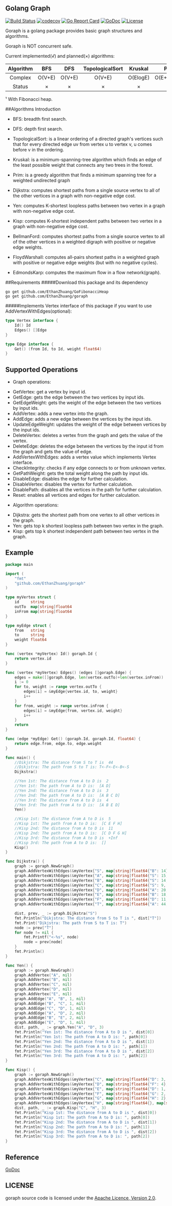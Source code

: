 ## Golang Graph
[![Build Status](https://travis-ci.org/EthanZhuang/goraph.svg?branch=master)](https://travis-ci.org/EthanZhuang/goraph)
[![codecov](https://codecov.io/gh/EthanZhuang/goraph/branch/master/graph/badge.svg)](https://codecov.io/gh/EthanZhuang/goraph)
[![Go Report Card](https://goreportcard.com/badge/github.com/EthanZhuang/goraph)](https://goreportcard.com/report/github.com/EthanZhuang/goraph)
[![GoDoc](https://godoc.org/github.com/EthanZhuang/goraph?status.svg)](https://godoc.org/github.com/EthanZhuang/goraph)
[![License](https://img.shields.io/badge/license-Apache%202.0-blue.svg)](https://www.apache.org/licenses/LICENSE-2.0)

Goraph is a golang package provides basic graph structures and algorithms.

Goraph is NOT concurrent safe.

Current implemented(&radic;) and planned(&times;) algorithms:

| Algorithm |   BFS   |   DFS   | TopologicalSort | Kruskal  |     Prim    |   Dijkstra  |       Yen      |     Kisp      | BellmanFord |  FloydWarshall   |    EdmondsKarp    |
| :-------: | :-----: | :-----: | :-------------: | :------: | :---------: | :---------: | :------------: | :-----------: | :---------: | :--------------: | :---------------: |
|  Complex  | O(V+E)  | O(V+E)  |      O(V+E)     | O(ElogE) | O(E+VlogV)¹ | O(E+VlogV)¹ | O(KV(E+VlogV)) | O(K(E+VlogV)) |    O(VE)    | O(V<sup>3</sup>) | O(VE<sup>2</sup>) |
|  Status   | &times; | &times; |     &times;     | &times;  |   &times;   |   &radic;   |    &radic;     |    &radic;    |   &times;   |     &times;      |      &times;      |
¹ With Fibonacci heap.

##Algorithms Introduction

* BFS: breadth first search.

* DFS: depth first search.

* TopologicalSort: is a linear ordering of a directed graph's vertices such that for every directed edge uv from vertex u to vertex v, u comes before v in the ordering.

* Kruskal: is a minimum-spanning-tree algorithm which finds an edge of the least possible weight that connects any two trees in the forest.

* Prim: is a greedy algorithm that finds a minimum spanning tree for a weighted undirected graph

* Dijkstra: computes shortest paths from a single source vertex to all of the other vertices in a graph with non-negative edge cost.

* Yen: computes K-shortest loopless paths between two vertex in a graph with non-negative edge cost.

* Kisp: computes K-shortest independent paths between two vertex in a graph with non-negative edge cost.

* BellmanFord: computes shortest paths from a single source vertex to all of the other vertices in a weighted digraph with positive or negative edge weights.

* FloydWarshall: computes all-pairs shortest paths in a weighted graph with positive or negative edge weights (but with no negative cycles).

* EdmondsKarp: computes the maximum flow in a flow network(graph).

##Requirements
#####Download this package and its dependency

    go get github.com/EthanZhuang/GoFibonacciHeap
    go get github.com/EthanZhuang/goraph

#####Implements Vertex interface of this package if you want to use AddVertexWithEdges(optional):
```go
type Vertex interface {
	Id() Id
	Edges() []Edge
}

type Edge interface {
	Get() (from Id, to Id, weight float64)
}
```
## Supported Operations

* Graph operations:
 - GetVertex: get a vertex by input id.
 - GetEdge: gets the edge between the two vertices by input ids.
 - GetEdgeWeight: gets the weight of the edge between the two vertices by input ids.
 - AddVertex: adds a new vertex into the graph.
 - AddEdge: adds a new edge between the vertices by the input ids.
 - UpdateEdgeWeight: updates the weight of the edge between vertices by the input ids.
 - DeleteVertex: deletes a vertex from the graph and gets the value of the vertex.
 - DeleteEdge: deletes the edge between the vertices by the input id from the graph and gets the value of edge.
 - AddVertexWithEdges: adds a vertex value which implements Vertex interface.
 - CheckIntegrity: checks if any edge connects to or from unknown vertex.
 - GetPathWeight: gets the total weight along the path by input ids.
 - DisableEdge: disables the edge for further calculation.
 - DisableVertex: disables the vertex for further calculation.
 - DisablePath: disables all the vertices in the path for further calculation.
 - Reset: enables all vertices and edges for further calculation.

* Algorithm operations:
 - Dijkstra: gets the shortest path from one vertex to all other vertices in the graph.
 - Yen: gets top k shortest loopless path between two vertex in the graph.
 - Kisp: gets top k shortest independent path between two vertex in the graph.

## Example

```go
package main

import (
	"fmt"
	"github.com/EthanZhuang/goraph"
)

type myVertex struct {
	id     string
	outTo  map[string]float64
	inFrom map[string]float64
}

type myEdge struct {
	from   string
	to     string
	weight float64
}

func (vertex *myVertex) Id() goraph.Id {
	return vertex.id
}

func (vertex *myVertex) Edges() (edges []goraph.Edge) {
	edges = make([]goraph.Edge, len(vertex.outTo)+len(vertex.inFrom))
	i := 0
	for to, weight := range vertex.outTo {
		edges[i] = &myEdge{vertex.id, to, weight}
		i++
	}
	for from, weight := range vertex.inFrom {
		edges[i] = &myEdge{from, vertex.id, weight}
		i++
	}
	return
}

func (edge *myEdge) Get() (goraph.Id, goraph.Id, float64) {
	return edge.from, edge.to, edge.weight
}

func main() {
	//Dikjstra: The distance from S to T is  44
	//Dikjstra: The path from S to T is: T<-F<-E<-B<-S
	Dijkstra()

	//Yen 1st: The distance from A to D is  2
	//Yen 1st: The path from A to D is:  [A D]
	//Yen 2nd: The distance from A to D is  3
	//Yen 2nd: The path from A to D is:  [A B C D]
	//Yen 3rd: The distance from A to D is  4
	//Yen 3rd: The path from A to D is:  [A B E D]
	Yen()

	//Kisp 1st: The distance from A to D is  5
	//Kisp 1st: The path from A to D is:  [C E F H]
	//Kisp 2nd: The distance from A to D is  11
	//Kisp 2nd: The path from A to D is:  [C D F G H]
	//Kisp 3rd: The distance from A to D is  +Inf
	//Kisp 3rd: The path from A to D is:  []
	Kisp()
}

func Dijkstra() {
	graph := goraph.NewGraph()
	graph.AddVertexWithEdges(&myVertex{"S", map[string]float64{"B": 14}, map[string]float64{"A": 15, "B": 14, "C": 9}})
	graph.AddVertexWithEdges(&myVertex{"A", map[string]float64{"S": 15, "B": 5, "D": 20, "T": 44}, map[string]float64{"B": 5, "D": 20, "T": 44}})
	graph.AddVertexWithEdges(&myVertex{"B", map[string]float64{"S": 14, "A": 5, "D": 30, "E": 18}, map[string]float64{"S": 14, "A": 5, "D": 30, "E": 18}})
	graph.AddVertexWithEdges(&myVertex{"C", map[string]float64{"S": 9, "E": 24}, map[string]float64{"E": 24}})
	graph.AddVertexWithEdges(&myVertex{"D", map[string]float64{"A": 20, "B": 30, "E": 2, "F": 11, "T": 16}, map[string]float64{"A": 20, "B": 30, "E": 2, "F": 11, "T": 16}})
	graph.AddVertexWithEdges(&myVertex{"E", map[string]float64{"B": 18, "C": 24, "D": 2, "F": 6, "T": 19}, map[string]float64{"B": 18, "C": 24, "D": 2, "F": 6, "T": 19}})
	graph.AddVertexWithEdges(&myVertex{"F", map[string]float64{"D": 11, "E": 6, "T": 6}, map[string]float64{"D": 11, "E": 6, "T": 6}})
	graph.AddVertexWithEdges(&myVertex{"T", map[string]float64{"A": 44, "D": 16, "E": 19, "F": 6}, map[string]float64{"A": 44, "D": 16, "E": 19, "F": 6}})

	dist, prev, _ := graph.Dijkstra("S")
	fmt.Println("Dikjstra: The distance from S to T is ", dist["T"])
	fmt.Print("Dikjstra: The path from S to T is: T")
	node := prev["T"]
	for node != nil {
		fmt.Printf("<-%s", node)
		node = prev[node]
	}
	fmt.Println()
}

func Yen() {
	graph := goraph.NewGraph()
	graph.AddVertex("A", nil)
	graph.AddVertex("B", nil)
	graph.AddVertex("C", nil)
	graph.AddVertex("D", nil)
	graph.AddVertex("E", nil)
	graph.AddEdge("A", "B", 1, nil)
	graph.AddEdge("B", "C", 1, nil)
	graph.AddEdge("C", "D", 1, nil)
	graph.AddEdge("A", "D", 2, nil)
	graph.AddEdge("B", "E", 2, nil)
	graph.AddEdge("E", "D", 1, nil)
	dist, path, _ := graph.Yen("A", "D", 3)
	fmt.Println("Yen 1st: The distance from A to D is ", dist[0])
	fmt.Println("Yen 1st: The path from A to D is: ", path[0])
	fmt.Println("Yen 2nd: The distance from A to D is ", dist[1])
	fmt.Println("Yen 2nd: The path from A to D is: ", path[1])
	fmt.Println("Yen 3rd: The distance from A to D is ", dist[2])
	fmt.Println("Yen 3rd: The path from A to D is: ", path[2])
}

func Kisp() {
	graph := goraph.NewGraph()
	graph.AddVertexWithEdges(&myVertex{"C", map[string]float64{"D": 3, "E": 2}, map[string]float64{}})
	graph.AddVertexWithEdges(&myVertex{"D", map[string]float64{"F": 4}, map[string]float64{"C": 3, "E": 1}})
	graph.AddVertexWithEdges(&myVertex{"E", map[string]float64{"D": 1, "F": 2, "G": 3}, map[string]float64{"C": 2}})
	graph.AddVertexWithEdges(&myVertex{"F", map[string]float64{"G": 2, "H": 1}, map[string]float64{"D": 4, "E": 2}})
	graph.AddVertexWithEdges(&myVertex{"G", map[string]float64{"H": 2}, map[string]float64{"E": 3, "F": 2}})
	graph.AddVertexWithEdges(&myVertex{"H", map[string]float64{}, map[string]float64{"F": 1, "G": 2}})
	dist, path, _ := graph.Kisp("C", "H", 3)
	fmt.Println("Kisp 1st: The distance from A to D is ", dist[0])
	fmt.Println("Kisp 1st: The path from A to D is: ", path[0])
	fmt.Println("Kisp 2nd: The distance from A to D is ", dist[1])
	fmt.Println("Kisp 2nd: The path from A to D is: ", path[1])
	fmt.Println("Kisp 3rd: The distance from A to D is ", dist[2])
	fmt.Println("Kisp 3rd: The path from A to D is: ", path[2])
}

```

## Reference

[GoDoc](https://godoc.org/github.com/EthanZhuang/goraph)

## LICENSE

goraph source code is licensed under the [Apache Licence, Version 2.0](http://www.apache.org/licenses/LICENSE-2.0.html).
